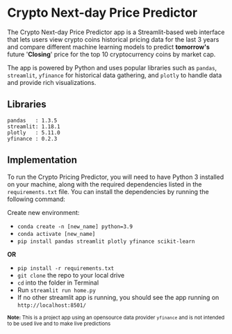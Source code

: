 # Crypto Next-day Price Predictor

The Crypto Next-day Price Predictor app is a Streamlit-based web interface that lets users view crypto coins historical pricing data for the last 3 years and compare different machine learning models to predict **tomorrow's** future '**Closing**' price for the top 10 cryptocurrency coins by market cap. 

The app is powered by Python and uses popular libraries such as `pandas`, `streamlit`, `yfinance` for historical data gathering, and `plotly` to handle data and provide rich visualizations.




## Libraries

```@python
pandas   : 1.3.5
streamlit: 1.18.1
plotly   : 5.11.0
yfinance : 0.2.3
```


## Implementation

To run the Crypto Pricing Predictor, you will need to have Python 3 installed on your machine, along with the required dependencies listed in the `requirements.txt` file. You can install the dependencies by running the following command:



Create new environment:
- `conda create -n [new_name] python=3.9`
- `conda activate [new_name]`
- `pip install pandas streamlit plotly yfinance scikit-learn`

**OR**

- `pip install -r requirements.txt`
- `git clone` the repo to your local drive
- `cd` into the folder in Terminal
- Run `streamlit run home.py`
- If no other streamlit app is running, you should see the app running on `http://localhost:8501/`













<sub>**Note:** This is a project app using an opensource data provider `yfinance` and is not intended to be used live and to make live predictions</sub>